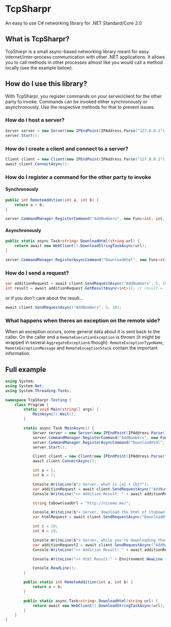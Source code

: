 # TcpSharpr
An easy to use C# networking library for .NET Standard/Core 2.0

## What is TcpSharpr?
TcpSharpr is a small async-based networking library meant for easy internet/inter-process communication with other .NET applications. It allows you to call methods in other processes almost like you would call a method locally (see the example below).

## How do I use this library?
With TcpSharpr, you register commands on your server/client for the other party to invoke. Commands can be invoked either synchronously or asynchronously. Use the respective methods for that to prevent issues.

### How do I host a server?
```csharp
Server server = new Server(new IPEndPoint(IPAddress.Parse("127.0.0.1"), 1805));
server.Start();
```

### How do I create a client and connect to a server?
```csharp
Client client = new Client(new IPEndPoint(IPAddress.Parse("127.0.0.1"), 1805));
await client.ConnectAsync();
```

### How do I register a command for the other party to invoke
#### Synchronously
```csharp
public int RemoteAddition(int a, int b) {
    return a + b;
}

server.CommandManager.RegisterCommand("AddNumbers", new Func<int, int, int>(RemoteAddition));
```

#### Asynchronously
```csharp
public static async Task<string> DownloadHtml(string url) {
    return await new WebClient().DownloadStringTaskAsync(url);
}

server.CommandManager.RegisterAsyncCommand("DownloadHtml", new Func<string, Task<string>>(DownloadHtml));
```

### How do I send a request?
```csharp
var additionRequest = await client.SendRequestAsync("AddNumbers", 5, 10);
int result = await additionRequest.GetResultAsync<int>(); // result = 15
```
or if you don't care about the result...
```csharp
await client.SendRequestAsync("AddNumbers", 5, 10);
```

### What happens when theres an exception on the remote side?
When an exception occurs, some general data about it is sent back to the caller. On the caller end a `RemoteExecutionException` is thrown (it might be wrapped in several `AggregateException`s though). `RemoteExceptionTypeName`, `RemoteExceptionMessage` and `RemoteExceptionStack` contain the important information. 

## Full example
```csharp
using System;
using System.Net;
using System.Threading.Tasks;

namespace TcpSharpr.Testing {
    class Program {
        static void Main(string[] args) {
            MainAsync().Wait();
        }

        static async Task MainAsync() {
            Server server = new Server(new IPEndPoint(IPAddress.Parse("127.0.0.1"), 1805));
            server.CommandManager.RegisterCommand("AddNumbers", new Func<int, int, int>(RemoteAddition));
            server.CommandManager.RegisterAsyncCommand("DownloadHtml", new Func<string, Task<string>>(DownloadHtml));
            server.Start();

            Client client = new Client(new IPEndPoint(IPAddress.Parse("127.0.0.1"), 1805));
            await client.ConnectAsync();

            int a = 5;
            int b = 7;

            Console.WriteLine($"> Server, what is {a} + {b}?");
            var additionRequest = await client.SendRequestAsync("AddNumbers", a, b);
            Console.WriteLine(">> Addition Result: " + await additionRequest.GetResultAsync<int>());

            string toDownloadUrl = "http://niceme.me/";

            Console.WriteLine($"> Server, download the html of {toDownloadUrl} for me please");
            var htmlRequest = await client.SendRequestAsync("DownloadHtml", toDownloadUrl);

            int c = 10;
            int d = 19;

            Console.WriteLine($"> Server, while you're downloading that html, can you please also tell me what's {c} + {d}");
            var additionRequest2 = await client.SendRequestAsync("AddNumbers", c, d);
            Console.WriteLine(">> Addition Result: " + await additionRequest2.GetResultAsync<int>());

            Console.WriteLine(">> Html Result:" + Environment.NewLine + await htmlRequest.GetResultAsync<string>());

            Console.ReadLine();
        }

        public static int RemoteAddition(int a, int b) {
            return a + b;
        }

        public static async Task<string> DownloadHtml(string url) {
            return await new WebClient().DownloadStringTaskAsync(url);
        }
    }
}
```
